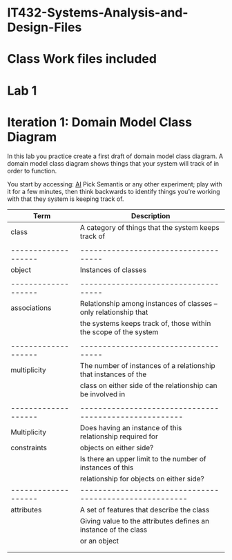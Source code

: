# IT432-Systems-Analysis-and-Design-Files
# Class Work files included
# Lab 1
# Iteration 1: Domain Model Class Diagram
In this lab you practice create a first draft of domain model class diagram.
A domain model class diagram shows things that your system will track of in order to function.

You start by accessing: [AI](https://experiments.withgoogle.com/collection/ai)
Pick Semantis or any other experiment; play with it for a few minutes, then think backwards to identify things you’re working with that they system is keeping track of.

Term               |  Description
-------------------|----------------------------------
class	             |  A category of things that the system keeps track of 
                   |
-------------------|------------------------------------
 object            |	Instances of classes   
                   |
-------------------|------------------------------------                 
 associations	     |  Relationship among instances of classes – only relationship that          
                   |  the systems keeps track of, those within the scope of the system   
                   |
-------------------|------------------------------------                   
 multiplicity      |  The number of instances of a relationship that instances of the    
                   |  class on either side of the relationship can be involved in  
                   |
-------------------|------------------------------------------------------                   
Multiplicity       |  Does having an instance of this relationship required for             
constraints        |  objects on either side? 
                   |  Is there an upper limit to the number of instances of this            
                   |  relationship for objects on either side?
-------------------|-------------------------------------------------------                   
 attributes	       |  A set of features that describe the class
                   |  Giving value to the attributes defines an instance of the class                
                   |  or an object
                   |
                   |





